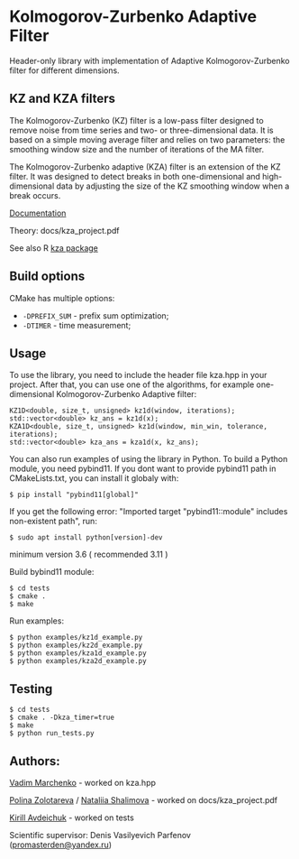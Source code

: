 # Kolmogorov-Zurbenko Adaptive Filter
Header-only library with implementation of
Adaptive Kolmogorov-Zurbenko filter for different dimensions.

## KZ and KZA filters
The Kolmogorov-Zurbenko (KZ) filter is a low-pass filter designed to remove noise from time series and two- or three-dimensional data. It is based on a simple moving average filter and relies on two parameters: the smoothing window size and the number of iterations of the MA filter.

The Kolmogorov-Zurbenko adaptive (KZA) filter is an extension of the KZ filter. It was designed to detect breaks in both one-dimensional and high-dimensional data by adjusting the size of the KZ smoothing window when a break occurs.

[Documentation](https://jakosv.github.io/kza/html/md_README.html)

Theory: docs/kza_project.pdf

See also R [kza package](
https://cran.r-project.org/web/packages/kza/index.html)


## Build options
CMake has multiple options:
- `-DPREFIX_SUM` - prefix sum optimization;
- `-DTIMER` - time measurement;



## Usage
To use the library, you need to include the header file kza.hpp in 
your project. After that, you can use one of the algorithms, for 
example one-dimensional Kolmogorov-Zurbenko Adaptive filter:
```
KZ1D<double, size_t, unsigned> kz1d(window, iterations);
std::vector<double> kz_ans = kz1d(x);
KZA1D<double, size_t, unsigned> kz1d(window, min_win, tolerance, iterations);
std::vector<double> kza_ans = kza1d(x, kz_ans);
```

You can also run examples of using the library in Python.
To build a Python module, you need pybind11.
If you dont want to provide pybind11 path in CMakeLists.txt, you can 
install it globaly with:
```console
$ pip install "pybind11[global]"
```
If you get the following error: "Imported target "pybind11::module" 
includes non-existent path", run:
```console
$ sudo apt install python[version]-dev 
```
minimum version 3.6 ( recommended 3.11 ) 

Build bybind11 module:
```console
$ cd tests 
$ cmake .
$ make
```
Run examples:
```console
$ python examples/kz1d_example.py 
$ python examples/kz2d_example.py 
$ python examples/kza1d_example.py
$ python examples/kza2d_example.py
```

## Testing 

```console
$ cd tests 
$ cmake . -Dkza_timer=true
$ make
$ python run_tests.py
```

## Authors:
[Vadim Marchenko](https://github.com/jakosv) 
<jakosvadim at gmail dot com> - worked on kza.hpp

[Polina Zolotareva](https://github.com/polin-drom) / 
[Nataliia Shalimova](https://github.com/LostOwlNata) - 
worked on docs/kza_project.pdf

[Kirill Avdeichuk](https://github.com/DotaSlaer) - worked on tests

Scientific supervisor: Denis Vasilyevich Parfenov (promasterden@yandex.ru)

